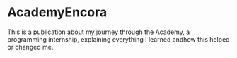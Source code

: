 # AcademyEncora
This is a publication about my journey through the Academy, a programming internship, explaining everything I learned andhow this helped or changed me.
